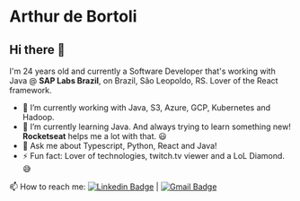 # Arthur de Bortoli

## Hi there 👋

I'm 24 years old and currently a Software Developer that's working with Java @ **SAP Labs Brazil**, on Brazil, São Leopoldo, RS. Lover of the React framework.

- 🔭 I’m currently working with Java, S3, Azure, GCP, Kubernetes and Hadoop.
- 🌱 I’m currently learning Java. And always trying to learn something new! **Rocketseat** helps me a lot with that. :smiley:
- 💬 Ask me about Typescript, Python, React and Java!
- ⚡ Fun fact: Lover of technologies, twitch.tv viewer and a LoL Diamond. :sweat_smile:

📫 How to reach me: [![Linkedin Badge](https://img.shields.io/badge/-ArthurdeBortoli-blue?style=flat-square&logo=Linkedin&logoColor=white&link=https://https://www.linkedin.com/in/arthur-de-bortoli-b81361193/)](https://www.linkedin.com/in/arthur-de-bortoli-b81361193/) 
| 
[![Gmail Badge](https://img.shields.io/badge/-arthurdb1999@gmail.com-c14438?style=flat-square&logo=Gmail&logoColor=white&link=mailto:tgmarinho@gmail.com)](mailto:arthurdb1999@gmail.com)

